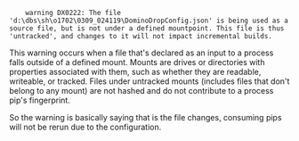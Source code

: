 ```
    warning DX0222: The file 'd:\dbs\sh\o1702\0309_024119\DominoDropConfig.json' is being used as a source file, but is not under a defined mountpoint. This file is thus 'untracked', and changes to it will not impact incremental builds.
```
This warning occurs when a file that's declared as an input to a process falls outside of a defined mount. Mounts are drives or directories with properties associated with them, such as whether they are readable, writeable, or tracked. Files under untracked mounts (includes files that don't belong to any mount) are not hashed and do not contribute to a process pip's fingerprint.


So the warning is basically saying that is the file changes, consuming pips will not be rerun due to the configuration.
